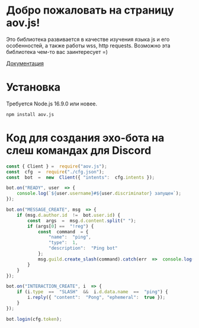 # Добро пожаловать на страницу aov.js!

Это библиотека развивается в качестве изучения языка js и его особенностей, а также работы wss, http requests. Возможно эта библиотека чем-то вас заинтересует =)

[Документация](https://github.com/aovzerk/aov.js/tree/main/doc)

# Установка
Требуется Node.js 16.9.0 или новее.
```
npm install aov.js
```
# Код для создания эхо-бота на слеш командах для Discord

```js
const { Client } =  require("aov.js");
const  cfg  =  require("./cfg.json");
const  bot  =  new  Client({ "intents":  cfg.intents });

bot.on("READY", user  => {
	console.log(`${user.username}#${user.discriminator} запущен`);
});

bot.on("MESSAGE_CREATE", msg  => {
	if (msg.d.author.id  !=  bot.user.id) {
		const  args  =  msg.d.content.split(" ");
		if (args[0] ==  "!reg") {
			const  command  = {
				"name":  "ping",
				"type":  1,
				"description":  "Ping bot"
			};
			msg.guild.create_slash(command).catch(err  =>  console.log(err));
		}
	}
});

bot.on("INTERACTION_CREATE", i  => {
	if (i.type  ==  "SLASH"  &&  i.d.data.name  ==  "ping") {
		i.reply({ "content":  "Pong", "ephemeral":  true });
	}
});

bot.login(cfg.token);
```
